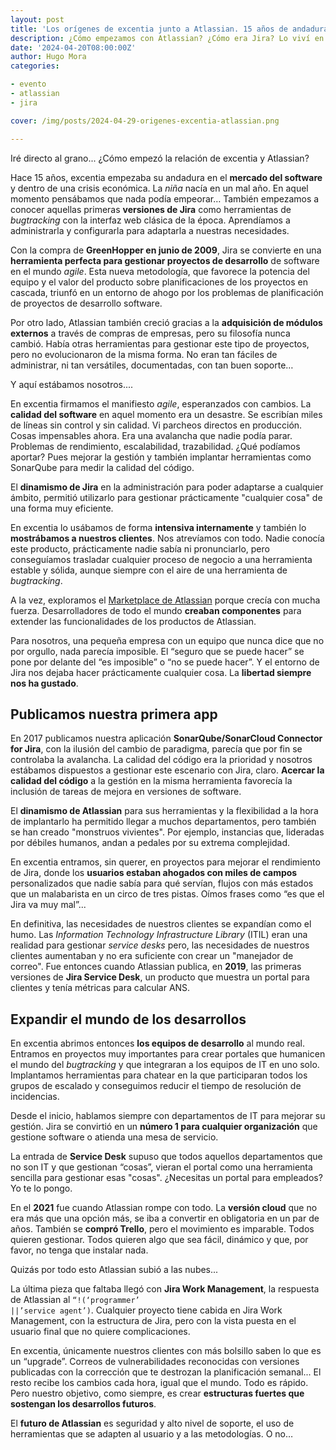 ```yaml
---
layout: post
title: 'Los orígenes de excentia junto a Atlassian. 15 años de andadura'
description: ¿Cómo empezamos con Atlassian? ¿Cómo era Jira? Lo viví en primera persona y aquí te lo voy a contar... 
date: '2024-04-20T08:00:00Z'
author: Hugo Mora
categories:

- evento
- atlassian
- jira

cover: /img/posts/2024-04-29-origenes-excentia-atlassian.png

---
```


Iré directo al grano... ¿Cómo empezó la relación de excentia y Atlassian?

Hace 15 años, excentia empezaba su andadura en el **mercado del software** y dentro de una crisis económica. La *niña* nacía en un mal año. En aquel momento pensábamos que nada podía empeorar… También empezamos a conocer aquellas primeras **versiones de Jira** como herramientas de *bugtracking* con la interfaz web clásica de la época. Aprendíamos a administrarla y configurarla para adaptarla a nuestras necesidades.

Con la compra de **GreenHopper en junio de 2009**, Jira se convierte en una **herramienta perfecta para gestionar proyectos de desarrollo** de software en el mundo *agile*. Esta nueva metodología, que favorece la potencia del equipo y el valor del producto sobre planificaciones de los proyectos en cascada, triunfó en un entorno de ahogo por los problemas de planificación de proyectos de desarrollo software. 

Por otro lado, Atlassian también creció gracias a la **adquisición de módulos externos** a través de compras de empresas, pero su filosofía nunca cambió. Había otras herramientas para gestionar este tipo de proyectos, pero no evolucionaron de la misma forma. No eran tan fáciles de administrar, ni tan versátiles, documentadas, con tan buen soporte…

Y aquí estábamos nosotros....

En excentia firmamos el manifiesto *agile*, esperanzados con cambios. La **calidad del software** en aquel momento era un desastre. Se escribían miles de líneas sin control y sin calidad. Vi parcheos directos en producción. Cosas impensables ahora. Era una avalancha que nadie podía parar. Problemas de rendimiento, escalabilidad, trazabilidad. ¿Qué podíamos aportar? Pues mejorar la gestión y también implantar herramientas como SonarQube para medir la calidad del código.

El **dinamismo de Jira** en la administración para poder adaptarse a cualquier ámbito, permitió utilizarlo para gestionar prácticamente "cualquier cosa" de una forma muy eficiente.

En excentia lo usábamos de forma **intensiva internamente** y también lo **mostrábamos a nuestros clientes**. Nos atrevíamos con todo. Nadie conocía este producto, prácticamente nadie sabía ni pronunciarlo, pero conseguíamos trasladar cualquier proceso de negocio a una herramienta estable y sólida, aunque siempre con el aire de una herramienta de *bugtracking*.

A la vez, exploramos el [Marketplace de Atlassian](https://marketplace.atlassian.com/vendors/1210681) porque crecía con mucha fuerza. Desarrolladores de todo el mundo **creaban componentes** para extender las funcionalidades de los productos de Atlassian. 

Para nosotros, una pequeña empresa con un equipo que nunca dice que no por orgullo, nada parecía imposible. El “seguro que se puede hacer” se pone por delante del “es imposible” o “no se puede hacer”. Y el entorno de Jira nos dejaba hacer prácticamente cualquier cosa. La **libertad siempre nos ha gustado**.

<h2>Publicamos nuestra primera app</h2>

En 2017 publicamos nuestra aplicación **SonarQube/SonarCloud Connector for Jira**, con la ilusión del cambio de paradigma, parecía que por fin se controlaba la avalancha. La calidad del código era la prioridad y nosotros estábamos dispuestos a gestionar este escenario con Jira, claro. **Acercar la calidad del código** a la gestión en la misma herramienta favorecía la inclusión de tareas de mejora en versiones de software.

El **dinamismo de Atlassian** para sus herramientas y la flexibilidad a la hora de implantarlo ha permitido llegar a muchos departamentos, pero también se han creado "monstruos vivientes". Por ejemplo, instancias que, lideradas por débiles humanos, andan a pedales por su extrema complejidad. 

En excentia entramos, sin querer, en proyectos para mejorar el rendimiento de Jira, donde los **usuarios estaban ahogados con miles de campos** personalizados que nadie sabía para qué servían, flujos con más estados que un malabarista en un circo de tres pistas. Oímos frases como “es que el Jira va muy mal”...

En definitiva, las necesidades de nuestros clientes se expandían como el humo. Las *Information Technology Infrastructure Library* (ITIL) eran una realidad para gestionar *service desks* pero, las necesidades de nuestros clientes aumentaban y no era suficiente con crear un "manejador de correo". Fue entonces cuando Atlassian publica, en **2019**, las primeras versiones de **Jira Service Desk**, un producto que muestra un portal para clientes y tenía métricas para calcular ANS. 

<h2>Expandir el mundo de los desarrollos</h2>

En excentia abrimos entonces **los equipos de desarrollo** al mundo real. Entramos en proyectos muy importantes para crear portales que humanicen el mundo del *bugtracking* y que integraran a los equipos de IT en uno solo. Implantamos herramientas para chatear en la que participaran todos los grupos de escalado y conseguimos reducir el tiempo de resolución de incidencias. 

Desde el inicio, hablamos siempre con departamentos de IT para mejorar su gestión. Jira se convirtió en un **número 1 para cualquier organización** que gestione software o atienda una mesa de servicio. 

La entrada de **Service Desk** supuso que todos aquellos departamentos que no son IT y que gestionan “cosas”, vieran el portal como una herramienta sencilla para gestionar esas "cosas". 
¿Necesitas un portal para empleados? Yo te lo pongo. 

En el **2021** fue cuando Atlassian rompe con todo. La **versión cloud** que no era más que una opción más, se iba a convertir en obligatoria en un par de años. También se **compró Trello**, pero el movimiento es imparable. Todos quieren gestionar. Todos quieren algo que sea fácil, dinámico y que, por favor, no tenga que instalar nada.  

Quizás por todo esto Atlassian subió a las nubes...

La última pieza que faltaba llegó con **Jira Work Management**, la respuesta de Atlassian al <code>“!(‘programmer’ ||’service agent’)</code>. Cualquier proyecto tiene cabida en Jira Work Management, con la estructura de Jira, pero con la vista puesta en el usuario final que no quiere complicaciones.

En excentia, únicamente nuestros clientes con más bolsillo saben lo que es un “upgrade”. Correos de vulnerabilidades reconocidas con versiones publicadas con la corrección que te destrozan la planificación semanal... El resto recibe los cambios cada hora, igual que el mundo. Todo es rápido. Pero nuestro objetivo, como siempre, es crear **estructuras fuertes que sostengan los desarrollos futuros**. 

El **futuro de Atlassian** es seguridad y alto nivel de soporte, el uso de herramientas que se adapten al usuario y a las metodologías. O no…




